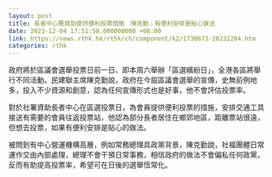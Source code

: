 ```yaml
---
layout: post
title: 長者中心獲資助提供便利投票措施　陳克勤：有便利安排是貼心做法
date: 2023-12-04 17:51:58.000000000 +08:00
link: https://news.rthk.hk/rthk/ch/component/k2/1730673-20231204.htm
categories: rthk
---
```


政府將於區議會選舉投票日前一日、即本周六舉辦「區選繽紛日」，全港各區將舉行不同活動。民建聯主席陳克勤說，政府在今屆區議會選舉的宣傳，史無前例地多，投入不少資源和創意，認為任何宣傳形式也是好事，他不會評估投票率。

對於社署資助長者中心在區選投票日，為會員提供便利投票的措施，安排交通工具接送有需要的會員往返投票站，他認為部分長者居住在鄉郊地區，距離票站很遠，但想去投票，如果有便利安排是貼心的做法。

被問到有中心營運機構高層，例如常務總理具政黨背景，陳克勤說，社福團體日常運作交由內部處理，總理不會干預日常事務，相信政府的做法不會偏私任何政黨，反而有助提高投票率，希望可在日後的選舉恆常化。
